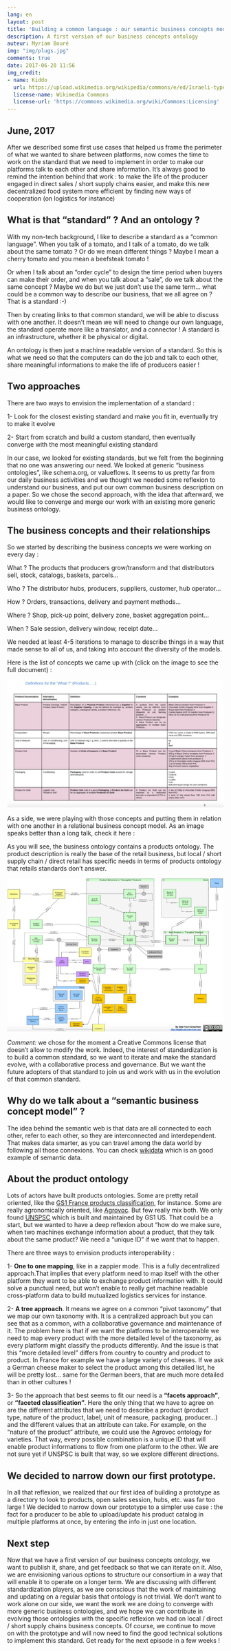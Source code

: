 ```yaml
---
lang: en
layout: post
title: 'Building a common language : our semantic business concepts model'
description: A first version of our business concepts ontology
auteur: Myriam Bouré
img: "img/plugs.jpg"
comments: true
date: 2017-06-20 11:56
img_credit:
- name: Kiddo
  url: https://upload.wikimedia.org/wikipedia/commons/e/ed/Israeli-type-H-plugs-and-socket.jpg
  license-name: Wikimedia Commons
  license-url: 'https://commons.wikimedia.org/wiki/Commons:Licensing'
---
```



## June, 2017

After we described some first use cases that helped us frame the perimeter of what we wanted to share between platforms, now comes the time to work on the standard that we need to implement in order to make our platforms talk to each other and share information. It’s always good to remind the intention behind that work : to make the life of the producer engaged in direct sales / short supply chains easier, and make this new decentralized food system more efficient by finding new ways of cooperation (on logistics for instance)

## What is that “standard” ? And an ontology ?

With my  non-tech background, I like to describe a standard as a “common language”. When you talk of a tomato, and I talk of a tomato, do we talk about the same tomato ? Or do we mean different things ? Maybe I mean a cherry tomato and you mean a beefsteak tomato !

Or when I talk about an “order cycle” to design the time period when buyers can make their order, and when you talk about a “sale”, do we talk about the same concept ? Maybe we do but we just don’t use the same term… what could be a common way to describe our business, that we all agree on ? That is a standard :-)

Then by creating links to that common standard, we will be able to discuss with one another. It doesn’t mean we will need to change our own language, the standard operate more like a translator, and a connector ! A standard is an infrastructure, whether it be physical or digital.

An ontology is then just a machine readable version of a standard. So this is what we need so that the computers can do the job and talk to each other, share meaningful informations to make the life of producers easier !

## Two approaches

There are two ways to envision the implementation of a standard :

1- Look for the closest existing standard and make you fit in, eventually try to make it evolve

2- Start from scratch and build a custom standard, then eventually converge with the most meaningful existing standard

In our case, we looked for existing standards, but we felt from the beginning that no one was answering our need. We looked at generic “business ontologies”, like schema.org, or valueflows. It seems to us pretty far from our daily business activities and we thought we needed some reflexion to understand our business, and put our own common business description on a paper. So we chose the second approach, with the idea that afterward, we would like to converge and merge our work with an existing more generic business ontology.

## The business concepts and their relationships

So we started by describing the business concepts we were working on every day :

What ? The products that producers grow/transform and that distributors sell, stock, catalogs, baskets, parcels...

Who ? The distributor hubs, producers, suppliers, customer, hub operator…

How ? Orders, transactions, delivery and payment methods...

Where ? Shop, pick-up point, delivery zone, basket aggregation point...

When ? Sale session, delivery window, receipt date…

We needed at least 4-5 iterations to manage to describe things in a way that made sense to all of us, and taking into account the diversity of the models.

Here is the list of concepts we came up with (click on the image to see the full document) :

<a href="https://drive.google.com/file/d/0B_HDFsX1e_2Vc2NkODYwVXg0V28/view" target="_blank"><img src="/img/diapo.jpg"></a>

As a side, we were playing with those concepts and putting them in relation with one another in a relational business concept model. As an image speaks better than a long talk, check it here :

As you will see, the business ontology contains a products ontology. The product description is really the base of the retail business, but local / short supply chain / direct retail has specific needs in terms of products ontology that retails standards don’t answer.

<a href="https://drive.google.com/file/d/0B_HDFsX1e_2VbFVLZEY5Tk95XzA/view" target="_blank"><img src="/img/diapo2.jpg"></a>

_Comment:_ we chose for the moment a Creative Commons license that doesn’t allow to modify the work. Indeed, the interest of standardization is to build a common standard, so we want to iterate and make the standard evolve, with a collaborative process and governance. But we want the future adopters of that standard to join us and work with us in the evolution of that common standard.

## Why do we talk about a “semantic business concept model” ?

The idea behind the semantic web is that data are all connected to each other, refer to each other, so they are interconnected and interdependent. That makes data smarter, as you can travel among the data world by following all those connexions. You can check [wikidata](https://www.wikidata.org/wiki/Wikidata:Main_Page) which is an good example of semantic data.

## About the product ontology

Lots of actors have built products ontologies. Some are pretty retail oriented, like the [GS1 France products classification](https://www.gs1.org/gpc/browser), for instance. Some are really agronomically oriented, like [Agrovoc](http://aims.fao.org/fr/agrovoc). But few really mix both. We only found [UNSPSC](https://www.unspsc.org/) which is built and maintained by GS1 US. That could be a start, but we wanted to have a deep reflexion about “how do we make sure, when two machines exchange information about a product, that they talk about the same product? We need a “unique ID” if we want that to happen.

There are three ways to envision products interoperability :

1- **One to one mapping**, like in a zappier mode.  This is a fully decentralized approach.That implies that every platform need to map itself with the other platform they want to be able to exchange product information with. It could solve a punctual need, but won’t enable to really get machine readable cross-platform data to build mutualized logistics services for instance.

2- **A tree approach**. It means we agree on a common “pivot taxonomy” that we map our own taxonomy with. It is a centralized approach but you can see that as a common, with a collaborative governance and maintenance of it. The problem here is that if we want the platforms to be interoperable we need to map every product with the more detailed level of the taxonomy, as every platform might classify the products differently. And the issue is that this “more detailed level” differs from country to country and product to product. In France for example we have a large variety of cheeses. If we ask a German cheese maker to select the product among this detailed list, he will be pretty lost… same for the German beers, that are much more detailed than in other cultures !

3- So the approach that best seems to fit our need is a **“facets approach”**, or **“faceted classification”**. Here the only thing that we have to agree on are the different attributes that we need to describe a product (product type, nature of the product, label, unit of measure, packaging, producer…) and the different values that an attribute can take. For example, on the “nature of the product” attribute, we could use the Agrovoc ontology for varieties. That way, every possible combination is a unique ID that will enable product informations to flow from one platform to the other. We are not sure yet if UNSPSC is built that way, so we explore different directions.

## We decided to narrow down our first prototype.

In all that reflexion, we realized that our first idea of building a prototype as a directory to look to products, open sales session, hubs, etc. was far too large ! We decided to narrow down our prototype to a simpler use case : the fact for a producer to be able to upload/update his product catalog in multiple platforms at once, by entering the info in just one location.

## Next step

Now that we have a first version of our business concepts ontology, we want to publish it, share, and get feedback so that we can iterate on it. Also, we are envisioning various options to structure our consortium in a way that will enable it to operate on a longer term. We are discussing with different standardization players, as we are conscious that the work of maintaining and updating on a regular basis that ontology is not trivial. We don’t want to work alone on our side, we want the work we are doing to converge with more generic business ontologies, and we hope we can contribute in evolving those ontologies with the specific reflexion we had on local / direct / short supply chains business concepts. Of course, we continue to move on with the prototype and will now need to find the good technical solutions to implement this standard. Get ready for the next episode in a few weeks !
